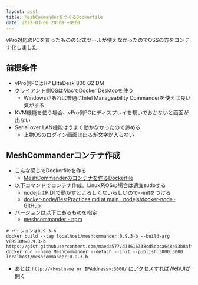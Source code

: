 ```yaml
---
layout: post
title: MeshCommanderをつくるDockerfile
date: 2022-03-06 20:08 +0900
---
```

vPro対応のPCを買ったものの公式ツールが使えなかったのでOSSの方をコンテナ化しました

## 前提条件

* vPro側PCはHP EliteDesk 800 G2 DM
* クライアント側OSはMacでDocker Desktopを使う
    * Windowsがあれば普通にIntel Manageability Commanderを使えば良い気がする
* KVM機能を使う場合、vPro側PCにディスプレイを繋いでおかないと画面が出ない
* Serial over LAN機能はうまく動かなかったので諦める
    * 上物OSのログイン画面は出るが文字が入らない

## MeshCommanderコンテナ作成

* こんな感じでDockerfileを作る
    * [MeshCommanderのコンテナを作るDockerfile](https://gist.github.com/maeda577/d33616338cd5dbca648e53b8aff42783)
* 以下コマンドでコンテナ作成。Linux系OSの場合は適宜sudoする
    * nodejsはPID1で動かすとよろしくないらしいので--initをつける
    * [docker-node/BestPractices.md at main · nodejs/docker-node · GitHub](https://github.com/nodejs/docker-node/blob/main/docs/BestPractices.md#handling-kernel-signals)
* バージョンは以下にあるものを指定
    * [meshcommander - npm](https://www.npmjs.com/package/meshcommander)

``` shell
# バージョンは0.9.3-b
docker build --tag localhost/meshcommander:0.9.3-b --build-arg VERSION=0.9.3-b https://gist.githubusercontent.com/maeda577/d33616338cd5dbca648e53b8aff42783/raw/8fe13e0adee33ebe83f0083f70f6980583ac0bbd/Dockerfile
docker run --name MeshCommander --detach --init --publish 3000:3000 localhost/meshcommander:0.9.3-b
```

* あとは `http://<Hostname or IPAddress>:3000/` にアクセスすればWebUIが開く
